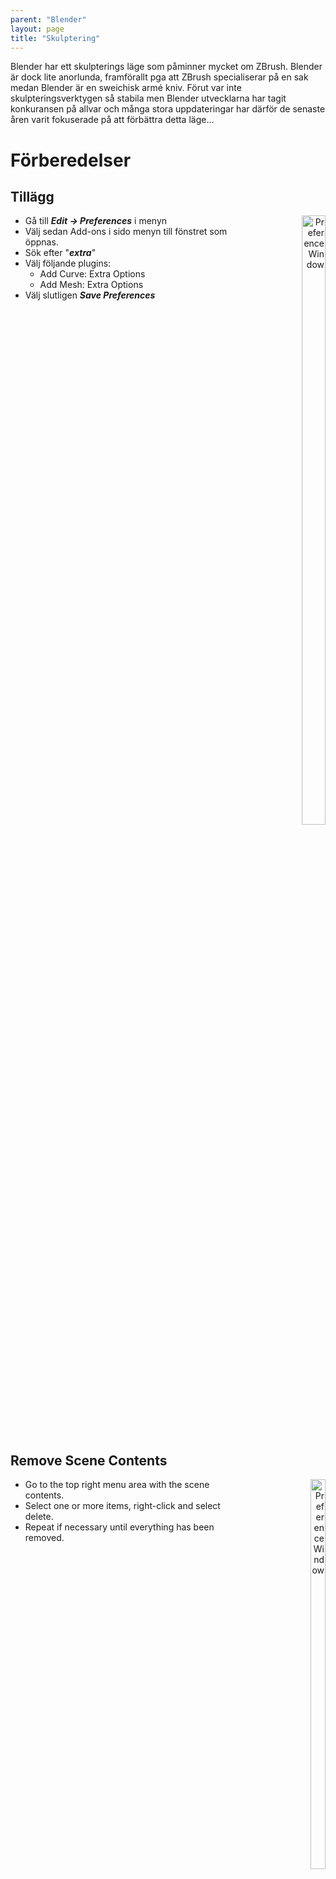 ```yaml
---
parent: "Blender"
layout: page
title: "Skulptering"
---
```


Blender har ett skulpterings läge som påminner mycket om ZBrush. Blender är dock lite anorlunda, framförallt pga att ZBrush specialiserar på en sak medan Blender är en sweichisk armé kniv. Förut var inte skulpteringsverktygen så stabila men Blender utvecklarna har tagit konkuransen på allvar och många stora uppdateringar har därför de senaste åren varit fokuserade på att förbättra detta läge...

# Förberedelser

## Tillägg

<div style="float:right; text-align:right;" width="50%">
  <img src="/dokument/assets/blender-sculpting-preferences-add_ons.JPG" alt="Preference Window" width="50%">
</div>

* Gå till ***Edit -> Preferences*** i menyn
* Välj sedan Add-ons i sido menyn till fönstret som öppnas.
* Sök efter "***extra***"
* Välj följande plugins:
  * Add Curve: Extra Options
  * Add Mesh: Extra Options
* Välj slutligen ***Save Preferences***

<div style="clear:right;"></div>

## Remove Scene Contents

<div style="float:right; text-align:right;" width="40%">
  <img src="/dokument/assets/blender-sculpting-delete_sceen_contents.JPG" alt="Preference Window" width="40%">
</div>

* Go to the top right menu area with the scene contents.
* Select one or more items, right-click and select delete.
* Repeat if necessary until everything has been removed.

<div style="clear:both;"></div>

## Add Rounded Cube

<div style="float:right; text-align:right;" width="30%">
  <img src="/dokument/assets/blender-sculpting-add_rounded_cube.JPG" alt="Preference Window" width="30%"><br/>
  <img src="/dokument/assets/blender-sculpting-add_rounded_cube-options.JPG" alt="Preference Window" width="30%">
</div>

Försäkra dig om att du är i ***Object Mode*** läget:
* Tryck *****ctrl + tab***** för att öppna läges-cirkel-menyn.
* Välj "***object mode***"

Lägg nu till en rundad kub:
* sss

<div style="clear:both;"></div>

# Vektyg
...

# Referencer
* [Blender 2.9 Tutorial - Stylized Character Modeling - Part 1 of 9: Head Blockout & Rough Sculpt](https://youtu.be/UKI8_PAFFz4)
